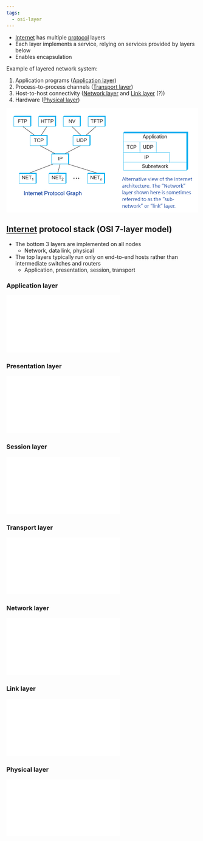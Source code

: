 ```yaml
---
tags:
  - osi-layer
---
```

- [Internet](../Internet.md) has multiple [protocol](Protocol.md) layers
- Each layer implements a service, relying on services provided by layers below
- Enables encapsulation

Example of layered network system:
1. Application programs ([Application layer](Application%20layer.md))
2. Process-to-process channels ([Transport layer](Transport%20layer/Transport%20layer.md))
3. Host-to-host connectivity ([Network layer](Network%20layer/Network%20layer.md) and [Link layer](Link%20layer/Link%20layer.md) (?))
4. Hardware ([Physical layer](Physical%20layer.md))

![Internet architecture](../img/internet-architecture.png)

## [Internet](Internet.md) protocol stack (OSI 7-layer model)

- The bottom 3 layers are implemented on all nodes
	- Network, data link, physical
- The top layers typically run only on end-to-end hosts rather than intermediate switches and routers
	- Application, presentation, session, transport

### Application layer

![Application layer](Application%20layer.md)

### Presentation layer

![Presentation layer](Presentation%20layer.md)

### Session layer

![Session layer](Session%20layer.md)

### Transport layer

![Transport layer](Transport%20layer/Transport%20layer.md)

### Network layer

![Network layer](Network%20layer/Network%20layer.md)

### Link layer

![Link layer](Link%20layer/Link%20layer.md)

### Physical layer

![Physical layer](Physical%20layer.md)
